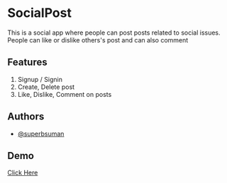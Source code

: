 # SocialPost

This is a social app where people can post posts related to social issues. People can like or dislike others's post and can also comment 

## Features

1. Signup / Signin
1. Create, Delete post
1. Like, Dislike, Comment on posts

## Authors

- [@superbsuman](https://www.github.com/superbsuman)

## Demo

[Click Here](https://demo-social-post.netlify.app/)

